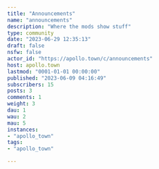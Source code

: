 ```yaml
---
title: "Announcements" 
name: "announcements"
description: "Where the mods show stuff"
type: community
date: "2023-06-29 12:35:13"
draft: false
nsfw: false
actor_id: "https://apollo.town/c/announcements"
host: apollo.town
lastmod: "0001-01-01 00:00:00"
published: "2023-06-09 04:16:49"
subscribers: 15
posts: 3
comments: 1
weight: 3
dau: 1
wau: 2
mau: 5
instances:
- "apollo_town"
tags: 
- "apollo_town"

---
```

